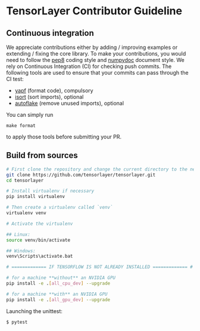 # TensorLayer Contributor Guideline

## Continuous integration

We appreciate contributions
either by adding / improving examples or extending / fixing the core library. 
To make your contributions, you would need to follow the [pep8](https://www.python.org/dev/peps/pep-0008/) coding style and [numpydoc](https://github.com/numpy/numpy/blob/master/doc/HOWTO_DOCUMENT.rst.txt) document style.
We rely on Continuous Integration (CI) for checking push commits.
The following tools are used to ensure that your commits can pass through the CI test:

* [yapf](https://github.com/google/yapf) (format code), compulsory
* [isort](https://github.com/timothycrosley/isort) (sort imports), optional
* [autoflake](https://github.com/myint/autoflake) (remove unused imports), optional

You can simply run

```
make format
```

to apply those tools before submitting your PR.

## Build from sources

```bash
# First clone the repository and change the current directory to the newly cloned repository
git clone https://github.com/tensorlayer/tensorlayer.git
cd tensorlayer

# Install virtualenv if necessary
pip install virtualenv

# Then create a virtualenv called `venv`
virtualenv venv

# Activate the virtualenv  

## Linux:
source venv/bin/activate

## Windows:
venv\Scripts\activate.bat

# ============= IF TENSORFLOW IS NOT ALREADY INSTALLED ============= #

# for a machine **without** an NVIDIA GPU
pip install -e .[all_cpu_dev] --upgrade

# for a machine **with** an NVIDIA GPU
pip install -e .[all_gpu_dev] --upgrade
```

Launching the unittest:

```bash
$ pytest
```
